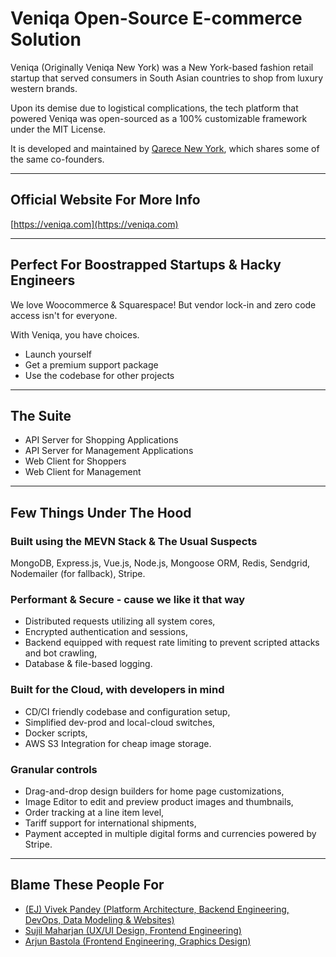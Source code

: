 # Veniqa Open-Source E-commerce Solution

Veniqa (Originally Veniqa New York) was a New York-based fashion retail startup that served consumers in South Asian countries to shop from luxury western brands.

Upon its demise due to logistical complications, the tech platform that powered Veniqa was open-sourced as a 100% customizable framework under the MIT License.

It is developed and maintained by [Qarece New York](https://qarece.com), which shares some of the same co-founders.

___

## Official Website For More Info
[https://veniqa.com](https://veniqa.com)

---

## Perfect For Boostrapped Startups & Hacky Engineers
We love Woocommerce & Squarespace! But vendor lock-in and zero code access isn't for everyone.

With Veniqa, you have choices.
* Launch yourself
* Get a premium support package
* Use the codebase for other projects

---

## The Suite
* API Server for Shopping Applications
* API Server for Management Applications
* Web Client for Shoppers
* Web Client for Management

---

## Few Things Under The Hood

### Built using the MEVN Stack & The Usual Suspects
MongoDB, Express.js, Vue.js, Node.js, Mongoose ORM, Redis, Sendgrid, Nodemailer (for fallback), Stripe.

### Performant & Secure - cause we like it that way
* Distributed requests utilizing all system cores, 
* Encrypted authentication and sessions, 
* Backend equipped with request rate limiting to prevent scripted attacks and bot crawling, 
* Database & file-based logging.

### Built for the Cloud, with developers in mind
* CD/CI friendly codebase and configuration setup, 
* Simplified dev-prod and local-cloud switches, 
* Docker scripts, 
* AWS S3 Integration for cheap image storage.

### Granular controls
* Drag-and-drop design builders for home page customizations, 
* Image Editor to edit and preview product images and thumbnails, 
* Order tracking at a line item level, 
* Tariff support for international shipments, 
* Payment accepted in multiple digital forms and currencies powered by Stripe.

---

## Blame These People For

* [(EJ) Vivek Pandey (Platform Architecture, Backend Engineering, DevOps, Data Modeling & Websites)](https://viveckh.com)
* [Sujil Maharjan (UX/UI Design, Frontend Engineering)](https://smaharj1.github.io/)
* [Arjun Bastola (Frontend Engineering, Graphics Design)](https://github.com/abastola)







